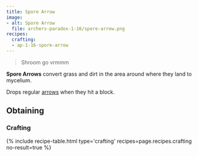```yaml
---
title: Spore Arrow
image: 
- alt: Spore Arrow
  file: archers-paradox-1-16/spore-arrow.png
recipes:
  crafting:
  - ap-1-16-spore-arrow
---
```

> Shroom go vrmmm

**Spore Arrows** convert grass and dirt in the area around where they land to mycelium. 

Drops regular [arrows](https://minecraft.fandom.com/wiki/Arrow) when they hit a block.

Obtaining
---------

### Crafting
{% include recipe-table.html type='crafting' recipes=page.recipes.crafting no-result=true %}